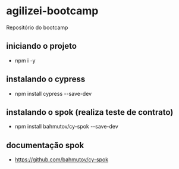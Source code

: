 # agilizei-bootcamp
Repositório do bootcamp

## iniciando o projeto
- npm i -y

## instalando o cypress
- npm install cypress --save-dev

## instalando o spok (realiza teste de contrato)
- npm install bahmutov/cy-spok --save-dev

## documentação spok
- https://github.com/bahmutov/cy-spok